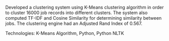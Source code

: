 Developed a clustering system using K-Means clustering algorithm in order to cluster 16000 job records into different clusters. The system also computed TF-IDF and Cosine Similarity for determining similarity between jobs. The clustering engine had an Adjusted Rand Index of 0.567.

Technologies: K-Means Algorithm, Python, Python NLTK
